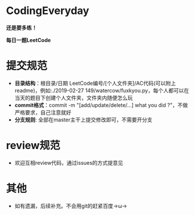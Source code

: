 # CodingEveryday
**还是要多练！**

**每日一题LeetCode**

# 提交规范
* **目录结构**：根目录/日期 LeetCode编号/[个人文件夹]/AC代码(可以附上readme)，例如:./2019-02-27 149/watercow/fuxkyou.py，每个人都可以在当天的题目下创建个人文件夹，文件夹内随便怎么玩
* **commit格式**：commit -m "[add/update/delete/...] what you did ?"，不做严格要求，自己注意就好
* **分支规则**: 全部在master主干上提交修改即可，不需要开分支

# review规范
* 欢迎互相review代码，通过issues的方式提意见

# 其他
* 如有遗漏，后续补充。不会用git的赶紧百度→ω→
